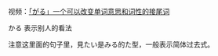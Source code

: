 
视频：[「がる」一个可以改变单词意思和词性的接尾词](https://www.bilibili.com/video/BV1Ke411C7cG)

かる 表示别人的看法


注意这里面的句子里，見たい是みる的た型，一般表示简体过去式。